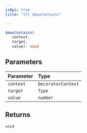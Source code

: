 ```yaml
---
jsApi: true
title: "[F] $maxContains"

---
```

```ts
$maxContains(
   context, 
   target, 
   value): void
```

## Parameters

| Parameter | Type |
| :------ | :------ |
| `context` | `DecoratorContext` |
| `target` | `Type` |
| `value` | `number` |

## Returns

`void`
